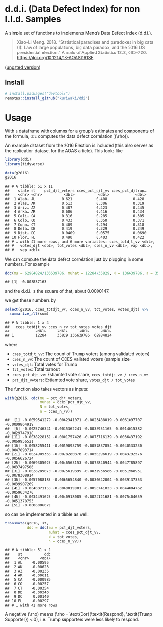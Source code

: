 d.d.i. (Data Defect Index) for non i.i.d. Samples
================

A simple set of functions to implements Meng’s Data Defect Index
(d.d.i.).

> Xiao-Li Meng. 2018. “Statistical paradises and paradoxes in big data
> (I): Law of large populations, big data paradox, and the 2016 US
> presidential election.” Annals of Applied Statistics 12:2, 685–726.
> <https://doi.org/10.1214/18-AOAS1161SF>.

([ungated
version](https://statistics.fas.harvard.edu/files/statistics-2/files/statistical_paradises_and_paradoxes.pdf))

## Install

``` r
# install.packages("devtools")
remotes::install_github("kuriwaki/ddi")
```

# Usage

With a dataframe with columns for a group’s estimates and components of
the formula, `ddc` computes the data defect correlation (\(\rho\)).

An example dataset from the 2016 Election is included (this also serves
as the replication dataset for the AOAS article). This looks like

``` r
library(ddi)
library(tidyverse)

data(g2016)
g2016
```

    ## # A tibble: 51 x 11
    ##    state st    pct_djt_voters cces_pct_djt_vv cces_pct_djtrun…
    ##    <chr> <chr>          <dbl>           <dbl>            <dbl>
    ##  1 Alab… AL            0.621           0.408            0.428 
    ##  2 Alas… AK            0.513           0.306            0.319 
    ##  3 Ariz… AZ            0.487           0.423            0.445 
    ##  4 Arka… AR            0.606           0.416            0.434 
    ##  5 Cali… CA            0.316           0.285            0.305 
    ##  6 Colo… CO            0.433           0.350            0.371 
    ##  7 Conn… CT            0.409           0.294            0.318 
    ##  8 Dela… DE            0.419           0.329            0.349 
    ##  9 Dist… DC            0.0409          0.0575           0.0690
    ## 10 Flor… FL            0.490           0.403            0.422 
    ## # … with 41 more rows, and 6 more variables: cces_totdjt_vv <dbl>,
    ## #   votes_djt <dbl>, tot_votes <dbl>, cces_n_vv <dbl>, vap <dbl>,
    ## #   vep <dbl>

We can compute the data defect correlation just by plugging in some
numbers. For
example

``` r
ddc(mu = 62984824/136639786, muhat = 12284/35829, N = 136639786, n = 35829)
```

    ## [1] -0.003837163

and the d.d.i. is the square of that, about 0.0000147.

we got these numbers by

``` r
select(g2016, cces_totdjt_vv, cces_n_vv, tot_votes, votes_djt) %>%
  summarize_all(sum)
```

    ## # A tibble: 1 x 4
    ##   cces_totdjt_vv cces_n_vv tot_votes votes_djt
    ##            <dbl>     <dbl>     <dbl>     <dbl>
    ## 1          12284     35829 136639786  62984824

where

  - `cces_totdjt_vv`: The count of Trump voters (among validated voters)
  - `cces_n_vv`: The count of CCES valiated voters (sample size)
  - `votes_djt`: Total votes for Trump
  - `tot_votes`: Total turnout
  - `cces_pct_djt_vv`: Estiamted vote share, `cces_totdjt_vv /
    cces_n_vv`
  - `pct_djt_voters`: Estiamted vote share, `votes_djt / tot_votes`

The function also takes vectors as inputs:

``` r
with(g2016, ddc(mu = pct_djt_voters,
                muhat = cces_pct_djt_vv, 
                N = tot_votes, 
                n = cces_n_vv))
```

    ##  [1] -0.0059541279 -0.0062341071 -0.0023488019 -0.0061097707 -0.0009864919
    ##  [6] -0.0025746344 -0.0035362241 -0.0033951165  0.0014015382 -0.0029747918
    ## [11] -0.0038228152 -0.0001757426 -0.0073716139 -0.0036437192 -0.0069956521
    ## [16] -0.0058255411 -0.0059093759 -0.0057837854 -0.0040533230 -0.0047893714
    ## [21] -0.0024905368 -0.0028280876 -0.0050296619 -0.0043292576 -0.0056626724
    ## [26] -0.0069305025 -0.0046563153 -0.0075840944 -0.0047785897 -0.0037497506
    ## [31] -0.0028289070 -0.0025619899 -0.0031936586 -0.0051968951 -0.0078308914
    ## [36] -0.0057088185 -0.0065654840 -0.0030642004 -0.0039137353 -0.0039907269
    ## [41] -0.0040871158 -0.0069019981 -0.0050741833 -0.0044884762 -0.0059634270
    ## [46] -0.0034491625 -0.0040918085 -0.0024121681 -0.0075404659 -0.0051378753
    ## [51] -0.0086086072

so can be implemented in a tibble as well:

``` r
transmute(g2016, st,
          ddc = ddc(mu = pct_djt_voters, 
                    muhat = cces_pct_djt_vv, 
                    N = tot_votes,
                    n = cces_n_vv))
```

    ## # A tibble: 51 x 2
    ##    st          ddc
    ##    <chr>     <dbl>
    ##  1 AL    -0.00595 
    ##  2 AK    -0.00623 
    ##  3 AZ    -0.00235 
    ##  4 AR    -0.00611 
    ##  5 CA    -0.000986
    ##  6 CO    -0.00257 
    ##  7 CT    -0.00354 
    ##  8 DE    -0.00340 
    ##  9 DC     0.00140 
    ## 10 FL    -0.00297 
    ## # … with 41 more rows

A negative \(\rho\) means
\(\rho = \text{Cor}(\textit{Respond}, \textit{Trump Supporter}) < 0\),
i.e. Trump supporters were less likely to respond.
